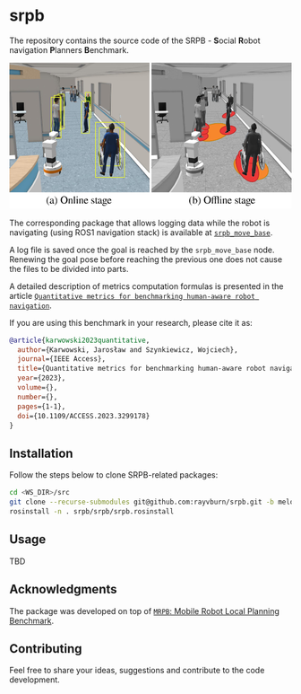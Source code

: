 # srpb

The repository contains the source code of the SRPB - **S**ocial **R**obot navigation **P**lanners **B**enchmark.

![Graphical abstract](doc/graphical_abstract.png)

The corresponding package that allows logging data while the robot is navigating (using ROS1 navigation stack) is available at [`srpb_move_base`](https://github.com/rayvburn/srpb_move_base).

A log file is saved once the goal is reached by the `srpb_move_base` node. Renewing the goal pose before reaching the previous one does not cause the files to be divided into parts.

A detailed description of metrics computation formulas is presented in the article [`Quantitative metrics for benchmarking human-aware robot navigation`](https://ieeexplore.ieee.org/document/10194930).

If you are using this benchmark in your research, please cite it as:

```bibtex
@article{karwowski2023quantitative,
  author={Karwowski, Jarosław and Szynkiewicz, Wojciech},
  journal={IEEE Access},
  title={Quantitative metrics for benchmarking human-aware robot navigation},
  year={2023},
  volume={},
  number={},
  pages={1-1},
  doi={10.1109/ACCESS.2023.3299178}
}
```

## Installation

Follow the steps below to clone SRPB-related packages:

```sh
cd <WS_DIR>/src
git clone --recurse-submodules git@github.com:rayvburn/srpb.git -b melodic-devel srpb/srpb
rosinstall -n . srpb/srpb/srpb.rosinstall
```

## Usage

TBD

## Acknowledgments

The package was developed on top of [`MRPB`: Mobile Robot Local Planning Benchmark](https://github.com/NKU-MobFly-Robotics/local-planning-benchmark).

## Contributing

Feel free to share your ideas, suggestions and contribute to the code development.
